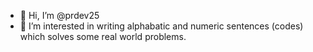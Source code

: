 - 👋 Hi, I’m @prdev25
- 👀 I’m interested in writing alphabatic and numeric sentences (codes) which solves some real world problems.

<!---
prdev25/prdev25 is a ✨ special ✨ repository because its `README.md` (this file) appears on your GitHub profile.
You can click the Preview link to take a look at your changes.
--->
